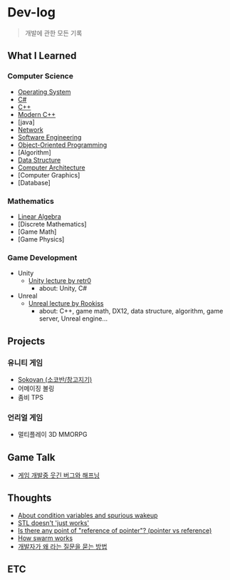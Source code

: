 # Dev-log

> 개발에 관한 모든 기록

## What I Learned

### Computer Science

- [Operating System](Study/Operating_System/Operating_System_Index.md)
- [C#](Study/C_Sharp/C_Sharp_Index.md)
- [C++](Study/CPP/CPP_Index.md)
- [Modern C++](Study/Modern_CPP/Modern_CPP-Index.md)
- [java]
- [Network](Study/Network/Network_Index.md)
- [Software Engineering](Study/Software_Engineering/Software_Engineering_Index.md)
- [Object-Oriented Programming](Study/OOP/OOP-Index.md)
- [Algorithm]
- [Data Structure](Study/Data_Structures_and_Algorithms/DS_Algo_index.md)
- [Computer Architecture](Study/Computer_Architecture/CA_Index.md)
- [Computer Graphics]
- [Database]

### Mathematics

- [Linear Algebra](Study/Linear_Algebra/Linear_Algebra-Index.md)
- [Discrete Mathematics]
- [Game Math]
- [Game Physics]

### Game Development

- Unity
  - [Unity lecture by retr0](Study/Unity/Unity_lecture_by_retr0/Unity_retr0-Index.md)
    - about: Unity, C#
- Unreal
  - [Unreal lecture by Rookiss](Study/Cpp_Unreal_MMORPG/CPP_Unreal_MMORPG_Index.md)
    - about: C++, game math, DX12, data structure, algorithm, game server, Unreal engine...

## Projects

### 유니티 게임

- [Sokovan (소코반/창고지기)](https://github.com/kwan3854/Sokovan_Game)
- 어메이징 볼링
- 좀비 TPS

### 언리얼 게임

- 멀티플레이 3D MMORPG

## Game Talk

- [게임 개발중 웃긴 버그와 해프닝](Game_Talk/funny_game_bugs_and_debug.md)

## Thoughts

- [About condition variables and spurious wakeup](Thoughts/about_condition_variable.md)
- [STL doesn't 'just works'](Thoughts/STL_is_not_magic.md)
- [Is there any point of "reference of pointer"? (pointer vs reference)](Thoughts/Is_there_any_point_of_reference_of_pointer.md)
- [How swarm works](Thoughts/How_swarm_works.md)
- [개발자가 왜 라는 질문을 묻는 방법](How_programmers_ask_why.md)

## ETC

